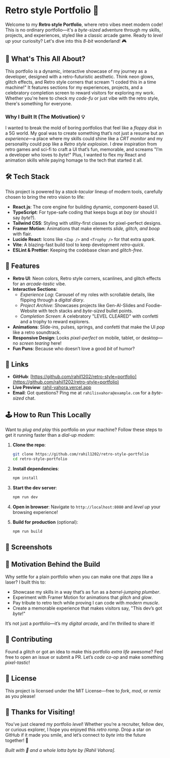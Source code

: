 
# Retro style Portfolio 🚀

Welcome to my **Retro style Portfolio**, where retro vibes meet modern code! This is no ordinary portfolio—it's a *byte-sized* adventure through my skills, projects, and experiences, styled like a classic arcade game. Ready to *level up* your curiosity? Let's dive into this *8-bit* wonderland! 🎮

## 🎨 What's This All About?

This portfolio is a dynamic, interactive showcase of my journey as a developer, designed with a retro-futuristic aesthetic. Think neon glows, glitch effects, and Retro style corners that scream "I coded this in a time machine!" It features sections for my experiences, projects, and a celebratory completion screen to reward visitors for exploring my work. Whether you're here to check my *code-fu* or just vibe with the retro style, there's something for everyone.

### Why I Built It (The Motivation) 💡

I wanted to break the mold of boring portfolios that feel like a *floppy disk* in a 5G world. My goal was to create something that’s not just a resume but an *experience*—a place where my skills could shine like a *CRT monitor* and my personality could pop like a *Retro style explosion*. I drew inspiration from retro games and sci-fi to craft a UI that’s fun, memorable, and screams "I’m a developer who loves to *byte*!" Plus, I wanted to flex my React and animation skills while paying homage to the tech that started it all.

## 🛠️ Tech Stack

This project is powered by a *stack-tacular* lineup of modern tools, carefully chosen to bring the retro vision to life:

- **React.js**: The core engine for building dynamic, component-based UI.
- **TypeScript**: For type-safe coding that keeps bugs at *bay* (or should I say *byte*?).
- **Tailwind CSS**: Styling with utility-first classes for pixel-perfect designs.
- **Framer Motion**: Animations that make elements *slide, glitch, and boop* with flair.
- **Lucide React**: Icons like `<Zap />` and `<Trophy />` for that extra *spark*.
- **Vite**: A blazing-fast build tool to keep development *retro-quick*.
- **ESLint & Prettier**: Keeping the codebase clean and *glitch-free*.

## 🌟 Features

- **Retro UI**: Neon colors, Retro style corners, scanlines, and glitch effects for an *arcade-tastic* vibe.
- **Interactive Sections**:
  - *Experience Log*: Carousel of my roles with scrollable details, like flipping through a *digital diary*.
  - *Project Archive*: Showcases projects like Gen-AI-Slides and Foodie-Website with tech stacks and *byte-sized* bullet points.
  - *Completion Screen*: A celebratory "LEVEL CLEARED" with confetti and a trophy to reward explorers.
- **Animations**: Slide-ins, pulses, springs, and confetti that make the UI *pop* like a retro soundtrack.
- **Responsive Design**: Looks *pixel-perfect* on mobile, tablet, or desktop—no *screen tearing* here!
- **Fun Puns**: Because who doesn’t love a good *bit* of humor?

## 🔗 Links

- **GitHub**: [https://github.com/rahil1202/retro-style=portfolio](https://github.com/rahil1202/retro-style=portfolio)
- **Live Preview**: [rahil-vahora.vercel.app](https://rahil-vahora.vercel.app)
- **Email**: Got questions? Ping me at `rahilisvahora@example.com` for a *byte-sized* chat.

## 🕹️ How to Run This Locally

Want to *plug and play* this portfolio on your machine? Follow these steps to get it running faster than a *dial-up modem*:

1. **Clone the repo**:
   ```bash
   git clone https://github.com/rahil1202/retro-style-portfolio
   cd retro-style-portfolio
   ```

2. **Install dependencies**:
   ```bash
   npm install
   ```

3. **Start the dev server**:
   ```bash
   npm run dev
   ```

4. **Open in browser**:
   Navigate to `http://localhost:8080` and *level up* your browsing experience!

5. **Build for production** (optional):
   ```bash
   npm run build
   ```

## 📸 Screenshots


## 🤖 Motivation Behind the Build

Why settle for a plain portfolio when you can make one that *zaps* like a laser? I built this to:
- Showcase my skills in a way that’s as fun as a *barrel-jumping plumber*.
- Experiment with Framer Motion for animations that *glitch* and *glow*.
- Pay tribute to retro tech while proving I can code with *modern muscle*.
- Create a memorable experience that makes visitors say, "This dev’s got *byte*!"

It’s not just a portfolio—it’s my *digital arcade*, and I’m thrilled to share it!


## 🙌 Contributing

Found a *glitch* or got an idea to make this portfolio *extra life* awesome? Feel free to open an issue or submit a PR. Let’s *code co-op* and make something *pixel-tastic*!

## 📜 License

This project is licensed under the MIT License—free to *fork*, *mod*, or *remix* as you please!

## 🎉 Thanks for Visiting!

You’ve just cleared my portfolio *level*! Whether you’re a recruiter, fellow dev, or curious explorer, I hope you enjoyed this *retro romp*. Drop a star on GitHub if it made you smile, and let’s connect to *byte* into the future together! 🌌

*Built with 💾 and a whole lotta *byte* by [Rahil Vahora].*
